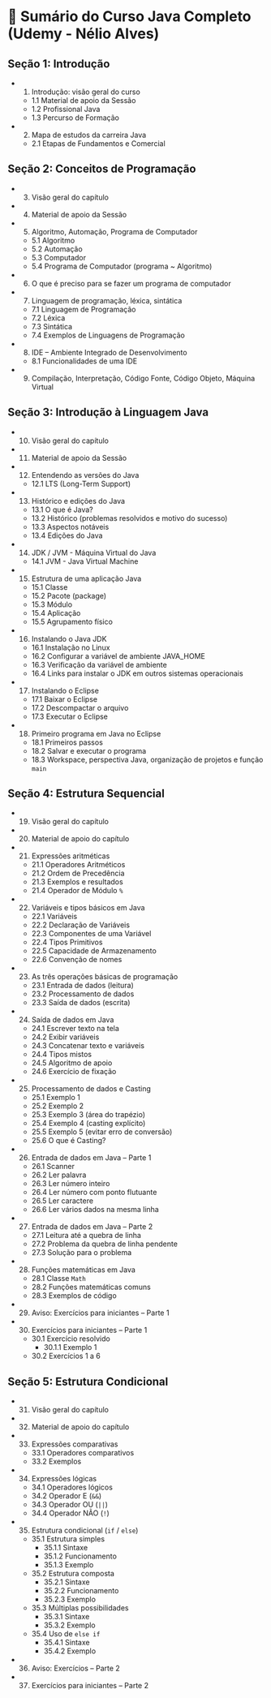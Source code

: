 # 🧭 Sumário do Curso Java Completo (Udemy - Nélio Alves)

## Seção 1: Introdução

- 1. Introdução: visão geral do curso  
  - 1.1 Material de apoio da Sessão  
  - 1.2 Profissional Java  
  - 1.3 Percurso de Formação  
- 2. Mapa de estudos da carreira Java  
  - 2.1 Etapas de Fundamentos e Comercial  

## Seção 2: Conceitos de Programação

- 3. Visão geral do capítulo  
- 4. Material de apoio da Sessão  
- 5. Algoritmo, Automação, Programa de Computador  
  - 5.1 Algoritmo  
  - 5.2 Automação  
  - 5.3 Computador  
  - 5.4 Programa de Computador (programa ~ Algoritmo)  
- 6. O que é preciso para se fazer um programa de computador  
- 7. Linguagem de programação, léxica, sintática  
  - 7.1 Linguagem de Programação  
  - 7.2 Léxica  
  - 7.3 Sintática  
  - 7.4 Exemplos de Linguagens de Programação  
- 8. IDE – Ambiente Integrado de Desenvolvimento  
  - 8.1 Funcionalidades de uma IDE  
- 9. Compilação, Interpretação, Código Fonte, Código Objeto, Máquina Virtual  

## Seção 3: Introdução à Linguagem Java

- 10. Visão geral do capítulo  
- 11. Material de apoio da Sessão  
- 12. Entendendo as versões do Java  
  - 12.1 LTS (Long-Term Support)  
- 13. Histórico e edições do Java  
  - 13.1 O que é Java?  
  - 13.2 Histórico (problemas resolvidos e motivo do sucesso)  
  - 13.3 Aspectos notáveis  
  - 13.4 Edições do Java  
- 14. JDK / JVM - Máquina Virtual do Java  
  - 14.1 JVM - Java Virtual Machine  
- 15. Estrutura de uma aplicação Java  
  - 15.1 Classe  
  - 15.2 Pacote (package)  
  - 15.3 Módulo  
  - 15.4 Aplicação  
  - 15.5 Agrupamento físico  
- 16. Instalando o Java JDK  
  - 16.1 Instalação no Linux  
  - 16.2 Configurar a variável de ambiente JAVA_HOME  
  - 16.3 Verificação da variável de ambiente  
  - 16.4 Links para instalar o JDK em outros sistemas operacionais  
- 17. Instalando o Eclipse  
  - 17.1 Baixar o Eclipse  
  - 17.2 Descompactar o arquivo  
  - 17.3 Executar o Eclipse  
- 18. Primeiro programa em Java no Eclipse  
  - 18.1 Primeiros passos  
  - 18.2 Salvar e executar o programa  
  - 18.3 Workspace, perspectiva Java, organização de projetos e função `main`  

## Seção 4: Estrutura Sequencial

- 19. Visão geral do capítulo  
- 20. Material de apoio do capítulo  
- 21. Expressões aritméticas  
  - 21.1 Operadores Aritméticos  
  - 21.2 Ordem de Precedência  
  - 21.3 Exemplos e resultados  
  - 21.4 Operador de Módulo `%`  
- 22. Variáveis e tipos básicos em Java  
  - 22.1 Variáveis  
  - 22.2 Declaração de Variáveis  
  - 22.3 Componentes de uma Variável  
  - 22.4 Tipos Primitivos  
  - 22.5 Capacidade de Armazenamento  
  - 22.6 Convenção de nomes  
- 23. As três operações básicas de programação  
  - 23.1 Entrada de dados (leitura)  
  - 23.2 Processamento de dados  
  - 23.3 Saída de dados (escrita)  
- 24. Saída de dados em Java  
  - 24.1 Escrever texto na tela  
  - 24.2 Exibir variáveis  
  - 24.3 Concatenar texto e variáveis  
  - 24.4 Tipos mistos  
  - 24.5 Algoritmo de apoio  
  - 24.6 Exercício de fixação  
- 25. Processamento de dados e Casting  
  - 25.1 Exemplo 1  
  - 25.2 Exemplo 2  
  - 25.3 Exemplo 3 (área do trapézio)  
  - 25.4 Exemplo 4 (casting explícito)  
  - 25.5 Exemplo 5 (evitar erro de conversão)  
  - 25.6 O que é Casting?  
- 26. Entrada de dados em Java – Parte 1  
  - 26.1 Scanner  
  - 26.2 Ler palavra  
  - 26.3 Ler número inteiro  
  - 26.4 Ler número com ponto flutuante  
  - 26.5 Ler caractere  
  - 26.6 Ler vários dados na mesma linha  
- 27. Entrada de dados em Java – Parte 2  
  - 27.1 Leitura até a quebra de linha  
  - 27.2 Problema da quebra de linha pendente  
  - 27.3 Solução para o problema  
- 28. Funções matemáticas em Java  
  - 28.1 Classe `Math`  
  - 28.2 Funções matemáticas comuns  
  - 28.3 Exemplos de código  
- 29. Aviso: Exercícios para iniciantes – Parte 1  
- 30. Exercícios para iniciantes – Parte 1  
  - 30.1 Exercício resolvido  
    - 30.1.1 Exemplo 1  
  - 30.2 Exercícios 1 a 6  

## Seção 5: Estrutura Condicional

- 31. Visão geral do capítulo  
- 32. Material de apoio do capítulo  
- 33. Expressões comparativas  
  - 33.1 Operadores comparativos  
  - 33.2 Exemplos  
- 34. Expressões lógicas  
  - 34.1 Operadores lógicos  
  - 34.2 Operador E (`&&`)  
  - 34.3 Operador OU (`||`)  
  - 34.4 Operador NÃO (`!`)  
- 35. Estrutura condicional (`if` / `else`)  
  - 35.1 Estrutura simples  
    - 35.1.1 Sintaxe  
    - 35.1.2 Funcionamento  
    - 35.1.3 Exemplo  
  - 35.2 Estrutura composta  
    - 35.2.1 Sintaxe  
    - 35.2.2 Funcionamento  
    - 35.2.3 Exemplo  
  - 35.3 Múltiplas possibilidades  
    - 35.3.1 Sintaxe  
    - 35.3.2 Exemplo  
  - 35.4 Uso de `else if`  
    - 35.4.1 Sintaxe  
    - 35.4.2 Exemplo  
- 36. Aviso: Exercícios – Parte 2  
- 37. Exercícios para iniciantes – Parte 2  
